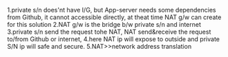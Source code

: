 
1.private s/n does'nt have I/G, but App-server needs some dependencies from Github, it cannot accessible directly, at theat time NAT g/w can create for this solution
2.NAT g/w is the bridge b/w private s/n and internet
3.private s/n send the request tohe NAT, NAT send&receive the request to/from Github or internet,
4.here NAT ip will expose to outside and private S/N ip will safe and secure.
5.NAT>>network address translation
